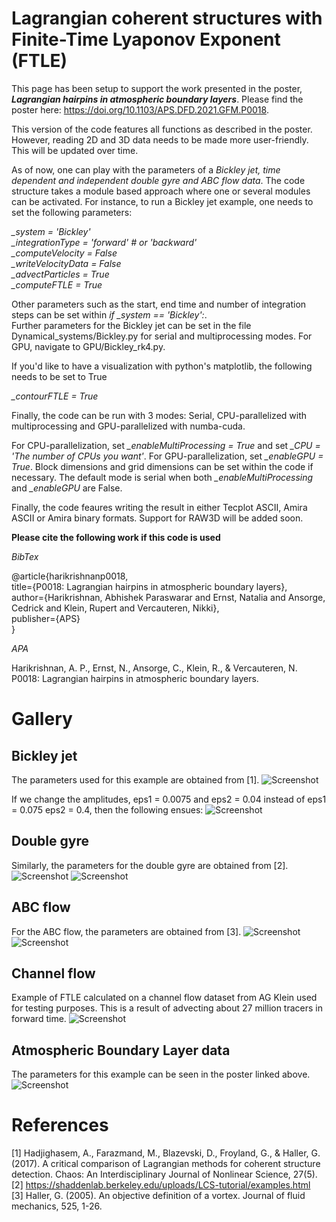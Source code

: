 # Lagrangian coherent structures with Finite-Time Lyaponov Exponent (FTLE)

This page has been setup to support the work presented in the poster, **_Lagrangian hairpins in atmospheric boundary layers_**. Please find the poster here: https://doi.org/10.1103/APS.DFD.2021.GFM.P0018.

This version of the code features all functions as described in the poster. However, reading 2D and 3D data needs to be made more user-friendly. This will be updated over time. 

As of now, one can play with the parameters of a _Bickley jet, time dependent and independent double gyre and ABC flow data_. The code structure takes a module based approach where one or several modules can be activated. For instance, to run a Bickley jet example, one needs to set the following parameters:

_\_system = 'Bickley'_\
_\_integrationType = 'forward' # or 'backward'_\
_\_computeVelocity = False_\
_\_writeVelocityData = False_\
_\_advectParticles = True_\
_\_computeFTLE = True_

Other parameters such as the start, end time and number of integration steps can be set within _if \_system == 'Bickley':_.\
Further parameters for the Bickley jet can be set in the file Dynamical_systems/Bickley.py for serial and multiprocessing modes. For GPU, navigate to GPU/Bickley_rk4.py.

If you'd like to have a visualization with python's matplotlib, the following needs to be set to True

_\_contourFTLE = True_

Finally, the code can be run with 3 modes: Serial, CPU-parallelized with multiprocessing and GPU-parallelized with numba-cuda. 

For CPU-parallelization, set _\_enableMultiProcessing = True_ and set _\_CPU = 'The number of CPUs you want'_.
For GPU-parallelization, set _\_enableGPU = True_. Block dimensions and grid dimensions can be set within the code if necessary. 
The default mode is serial when both _\_enableMultiProcessing_ and _\_enableGPU_ are False. 

Finally, the code feaures writing the result in either Tecplot ASCII, Amira ASCII or Amira binary formats. Support for RAW3D will be added soon. 

**Please cite the following work if this code is used**

_BibTex_

@article{harikrishnanp0018,\
  title={P0018: Lagrangian hairpins in atmospheric boundary layers},\
  author={Harikrishnan, Abhishek Paraswarar and Ernst, Natalia and Ansorge, Cedrick and Klein, Rupert and Vercauteren, Nikki},\
  publisher={APS}\
}

_APA_

Harikrishnan, A. P., Ernst, N., Ansorge, C., Klein, R., & Vercauteren, N. P0018: Lagrangian hairpins in atmospheric boundary layers.

# Gallery

## Bickley jet
The parameters used for this example are obtained from [1]. 
![Screenshot](Plots/Bickley_perturbed.png)

If we change the amplitudes, eps1 = 0.0075 and eps2 = 0.04 instead of eps1 = 0.075 eps2 = 0.4, then the following ensues:
![Screenshot](Plots/Bickley_steady.png)

## Double gyre
Similarly, the parameters for the double gyre are obtained from [2].
![Screenshot](Plots/Time_dependent_gyre.png)
![Screenshot](Plots/Time_independent_gyre.png)

## ABC flow
For the ABC flow, the parameters are obtained from [3].
![Screenshot](Plots/ABC_slice.png)
![Screenshot](Plots/ABC_3D.png)

## Channel flow
Example of FTLE calculated on a channel flow dataset from AG Klein used for testing purposes. This is a result of advecting about 27 million tracers in forward time. 
![Screenshot](Plots/Channel_flow.png)

## Atmospheric Boundary Layer data
The parameters for this example can be seen in the poster linked above.
![Screenshot](Plots/ABL.png)

# References
[1] Hadjighasem, A., Farazmand, M., Blazevski, D., Froyland, G., & Haller, G. (2017). A critical comparison of Lagrangian methods for coherent structure detection. Chaos: An Interdisciplinary Journal of Nonlinear Science, 27(5). </br>
[2] https://shaddenlab.berkeley.edu/uploads/LCS-tutorial/examples.html</br>
[3] Haller, G. (2005). An objective definition of a vortex. Journal of fluid mechanics, 525, 1-26.

